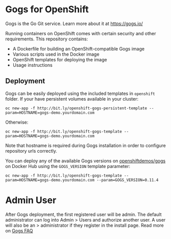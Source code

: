 # Gogs for OpenShift
Gogs is the Go Git service. Learn more about it at https://gogs.io/

Running containers on OpenShift comes with certain security and other
requirements. This repository contains:

* A Dockerfile for building an OpenShift-compatible Gogs image
* Various scripts used in the Docker image
* OpenShift templates for deploying the image
* Usage instructions

## Deployment
Gogs can be easily deployed using the included templates in `openshift` folder.
If your have persistent volumes available in your cluster:

```
oc new-app -f http://bit.ly/openshift-gogs-persistent-template --param=HOSTNAME=gogs-demo.yourdomain.com
```
Otherwise:
```
oc new-app -f http://bit.ly/openshift-gogs-template --param=HOSTNAME=gogs-demo.yourdomain.com
```

Note that hostname is required during Gogs installation in order to configure repository urls correctly.

You can deploy any of the available Gogs versions on [openshiftdemos/gogs](https://hub.docker.com/r/openshiftdemos/gogs/tags/) on Docker Hub using the ```GOGS_VERSION``` template parameter:
```
oc new-app -f http://bit.ly/openshift-gogs-template --param=HOSTNAME=gogs-demo.yourdomain.com --param=GOGS_VERSION=0.11.4
```

# Admin User
After Gogs deployment, the first registered user will be admin. The default administrator can log into Admin > Users and authorize another user. A user will also be an > administrator if they register in the install page. Read more on [Gogs FAQ](https://gogs.io/docs/intro/faqs#how-can-i-become-an-administrator%3F)